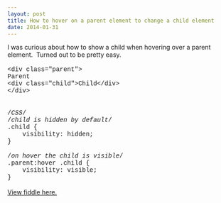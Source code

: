 ```yaml
---
layout: post
title: How to hover on a parent element to change a child element
date: 2014-01-31
---
```


<span style="font-family: inherit;">I was curious about how to </span>show a child when hovering over a parent element.&nbsp; Turned out to be pretty easy.<br /><br /><span style="font-family: &quot;Courier New&quot;,Courier,monospace;">&lt;div class="parent"&gt;</span><br /><span style="font-family: &quot;Courier New&quot;,Courier,monospace;">Parent</span><br /><span style="font-family: &quot;Courier New&quot;,Courier,monospace;">&lt;div class="child"&gt;Child&lt;/div&gt;</span><br /><span style="font-family: &quot;Courier New&quot;,Courier,monospace;">&lt;/div&gt; </span><br /><br /><br /><span style="font-family: &quot;Courier New&quot;,Courier,monospace;">/*CSS*/ </span><br /><span style="font-family: &quot;Courier New&quot;,Courier,monospace;">/*child is hidden by default*/ </span><br /><span style="font-family: &quot;Courier New&quot;,Courier,monospace;">.child {</span><br /><span style="font-family: &quot;Courier New&quot;,Courier,monospace;">&nbsp; &nbsp; visibility: hidden;</span><br /><span style="font-family: &quot;Courier New&quot;,Courier,monospace;">}</span><br /><br /><span style="font-family: &quot;Courier New&quot;,Courier,monospace;">/*on hover the child is visible*/ </span><br /><span style="font-family: &quot;Courier New&quot;,Courier,monospace;">.parent:hover .child {</span><br /><span style="font-family: &quot;Courier New&quot;,Courier,monospace;">&nbsp; &nbsp; visibility: visible;</span><br /><span style="font-family: &quot;Courier New&quot;,Courier,monospace;">}</span><br /><br /><a href="http://jsfiddle.net/brianbolton/vFp3K/">View fiddle here. </a>
